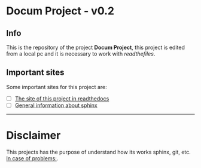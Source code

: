 # Docum Project - v0.2

## Info

This is the repository of the project **Docum Project**, this project is edited from a local pc and it is necessary to work with *readthefiles*.

## Important sites

Some important sites for this project are:

- [ ] [The site of this project in readthedocs](https://docum-project.readthedocs.io)
- [ ] [General information about sphinx](https://www.sphinx-doc.org/en/master/index.html)

***

# Disclaimer

This projects has the purpose of understand how its works sphinx, git, etc. [In case of problems:](http://www.koalastothemax.com/).

